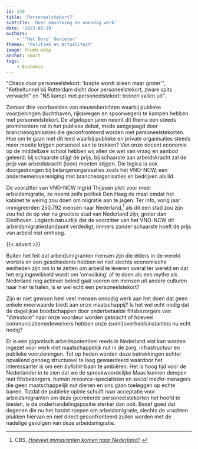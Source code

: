 ```yaml
---
id: 139
title: 'Personeelstekort?'
subtitle: 'Over omvolking en onnodig werk'
date: '2022-05-19'
authors:
    - '‘Het Dorp’ Genieter'
themes: 'Politiek en Actualiteit'
image: thumb.webp
anchor: Smart
tags:
    - Economie
---
```


"Chaos door personeelstekort: 'krapte wordt alleen maar groter'", "Ketheltunnel bij Rotterdam dicht door personeelstekort, zware spits verwacht" en "NS kampt met personeelstekort: treinen vallen uit".

Zomaar drie voorbeelden van nieuwsberichten waarbij publieke voorzieningen (luchthaven, rijkswegen en spoorwegen) te kampen hebben met personeelstekort. De afgelopen jaren neemt dit thema een steeds prominentere rol in het publieke debat, mede aangejaagd door brancheorganisaties die geconfronteerd worden met personeelstekorten. Hoe om te gaan met dit leed waarbij publieke en private organisaties steeds meer moeite krijgen personeel aan te trekken? Van onze docent economie op de middelbare school hebben wij allen de wet van vraag en aanbod geleerd; bij schaarste stijgt de prijs, bij schaarste aan arbeidskracht zal de prijs van arbeidskracht (loon) moeten stijgen. Die logica is ook doorgedrongen bij belangenorganisaties zoals het VNO-NCW, een ondernemersvereniging met brancheorganisaties en bedrijven als lid.

De voorzitter van VNO-NCW Ingrid Thijssen pleit voor meer arbeidsmigratie, ze neemt zelfs politiek Den Haag de maat omdat het kabinet te weinig zou doen om migratie aan te jagen. Ter info, vorig jaar immigreerden 250.792 mensen naar Nederland,[^1] als dit een stad zou zijn zou het de op vier na grootste stad van Nederland zijn, groter dan Eindhoven. Logisch natuurlijk dat de voorzitter van het VNO-NCW dit arbeidsmigratiestandpunt verdedigt, immers zonder schaarste hoeft de prijs van arbeid niet omhoog. 

{{< advert >}}

Buiten het feit dat arbeidsmigranten mensen zijn die elders in de wereld wortels en een geschiedenis hebben en niet slechts economische eenheden zijn om in te zetten om arbeid te leveren overal ter wereld en dat het erg ingewikkeld wordt om 'omvolking' af te doen als een mythe als Nederland nog actiever beleid gaat voeren om mensen uit andere culturen naar hier te halen, is er wel echt een personeelstekort?

Zijn er niet gewoon heel veel mensen onnodig werk aan het doen dat geen enkele meerwaarde biedt aan onze maatschappij? Is het wel echt nodig dat de dagelijkse boodschappen door onderbetaalde flitsbezorgers van _"darkstore"_ naar onze voordeur worden gebracht of hoeveel communicatiemedewerkers hebben onze (semi)overheidsinstanties nu echt nodig?

Er is een gigantisch arbeidspotentieel reeds in Nederland wat kan worden ingezet voor werk met maatschappelijk nut in de zorg, infrastructuur en publieke voorzieningen. Tot op heden worden deze betrekkingen echter opvallend genoeg structureel te laag gewaardeerd waardoor het interessanter is om een *bullshit*-baan te ambiëren. Het is hoog tijd voor de Nederlander in te zien dat we de spreekwoordelijke Maas kunnen dempen met flitsbezorgers, _human resource_-specialisten en _social media_-managers die geen maatschappelijk nut dienen en ons gaan toeleggen op echte banen. Totdat de publieke opinie schuift naar acceptatie voor arbeidsmigranten om deze gecreëerde personeelstekorten het hoofd te bieden, is de onderhandelingspositie sterker dan ooit. Besef goed dat degenen die nu het hardst roepen om arbeidsmigratie, slechts de vruchten plukken hiervan en niet direct geconfronteerd zullen worden met de nadelige gevolgen van deze arbeidsmigratie.


 [^1]: CBS, _[Hoeveel immigranten komen naar Nederland?](https://www.cbs.nl/nl-nl/dossier/dossier-asiel-migratie-en-integratie/hoeveel-immigranten-komen-naar-nederland-)_.
